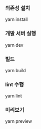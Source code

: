 ### 의존성 설치
yarn install

### 개발 서버 실행
yarn dev

### 빌드
yarn build

### lint 수행
yarn lint

### 미리보기
yarn preview
